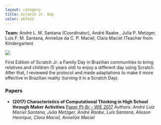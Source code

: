 ```yaml
---
layout: category
title: Scratch Jr. Day
color: e67e22
---
```


**Team:** André L. M. Santana (Coordinator), André Raabe , Julia P. Metzger, Luís F. M. Santana, Annelize da C. P. Maciel, Clara Maciel (Teacher from Kindergarten)

![](https://i.imgur.com/qjwvDwr.jpg)

First Edition of Scratch Jr: a Family Day in Brazilian communities to bring relatives and children (5 years old) to enjoy a different day using Scratch. After that, I reviewed the protocol and made adaptations to make it more effective in Brazilian reality (turning it in a Scratch Day).

### Papers

* **(2017) Characteristics of Computational Thinking in High School through Maker Activities**
[Paper Pt-Br - WIE 2017](http://www.br-ie.org/pub/index.php/wie/article/view/7261/5059)
*Authors: André Luiz Maciel Santana, Julia Metzger, André Raabe, Luís Santana, Alisson Henrique, Clara Maciel, Annelize Maciel*